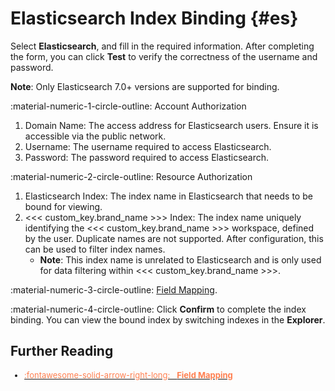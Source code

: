 # Elasticsearch Index Binding  {#es}

Select **Elasticsearch**, and fill in the required information. After completing the form, you can click **Test** to verify the correctness of the username and password.

**Note**: Only Elasticsearch 7.0+ versions are supported for binding.

:material-numeric-1-circle-outline: Account Authorization

1. Domain Name: The access address for Elasticsearch users. Ensure it is accessible via the public network.
2. Username: The username required to access Elasticsearch.
3. Password: The password required to access Elasticsearch.

:material-numeric-2-circle-outline: Resource Authorization

1. Elasticsearch Index: The index name in Elasticsearch that needs to be bound for viewing.
2. <<< custom_key.brand_name >>> Index: The index name uniquely identifying the <<< custom_key.brand_name >>> workspace, defined by the user. Duplicate names are not supported. After configuration, this can be used to filter index names.
    - **Note**: This index name is unrelated to Elasticsearch and is only used for data filtering within <<< custom_key.brand_name >>>.

:material-numeric-3-circle-outline: [Field Mapping](./index.md#mapping).

:material-numeric-4-circle-outline: Click **Confirm** to complete the index binding. You can view the bound index by switching indexes in the **Explorer**.


## Further Reading


<font size=2>


<div class="grid cards" markdown>

- [<font color="coral"> :fontawesome-solid-arrow-right-long: &nbsp; **Field Mapping**</font>](./index.md#mapping)

</div>


</font>